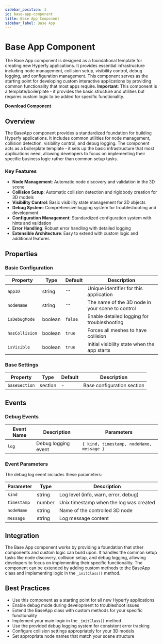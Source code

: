 ```yaml
---
sidebar_position: 3
id: base-app-component
title: Base App Component
sidebar_label: Base App
---
```


# Base App Component

The Base App component is designed as a foundational template for creating new Hyperfy applications. It provides essential infrastructure including node management, collision setup, visibility control, debug logging, and configuration management. This component serves as the starting point for developing custom interactive applications by providing common functionality that most apps require. **Important**: This component is a template/boilerplate - it provides the basic structure and utilities but requires custom logic to be added for specific functionality.

**[Download Component](http://statics.numinia.xyz/hyperfy-components/Base-20250706.hyp)**

## Overview

The BaseApp component provides a standardized foundation for building Hyperfy applications. It includes common utilities for node management, collision detection, visibility control, and debug logging. The component acts as a boilerplate template - it sets up the basic infrastructure that most applications need, allowing developers to focus on implementing their specific business logic rather than common setup tasks.

### Key Features

- **Node Management**: Automatic node discovery and validation in the 3D scene
- **Collision Setup**: Automatic collision detection and rigidbody creation for 3D models
- **Visibility Control**: Basic visibility state management for 3D objects
- **Debug System**: Comprehensive logging system for troubleshooting and development
- **Configuration Management**: Standardized configuration system with hints and validation
- **Error Handling**: Robust error handling with detailed logging
- **Extensible Architecture**: Easy to extend with custom logic and additional features

## Properties

### Basic Configuration

| Property       | Type    | Default | Description                                       |
| -------------- | ------- | ------- | ------------------------------------------------- |
| `appID`        | string  | `""`    | Unique identifier for this application            |
| `nodeName`     | string  | `""`    | The name of the 3D node in your scene to control  |
| `isDebugMode`  | boolean | `false` | Enable detailed logging for troubleshooting       |
| `hasCollision` | boolean | `true`  | Forces all meshes to have collision               |
| `isVisible`    | boolean | `true`  | Initial visibility state when the app starts      |

### Base Settings

| Property       | Type    | Default | Description                                       |
| -------------- | ------- | ------- | ------------------------------------------------- |
| `baseSection`  | section | -       | Base configuration section                        |

## Events

### Debug Events

| Event Name | Description                    | Parameters                        |
| ---------- | ------------------------------ | --------------------------------- |
| `log`      | Debug logging event            | `{ kind, timestamp, nodeName, message }` |

### Event Parameters

The debug log event includes these parameters:

| Parameter   | Type    | Description                                       |
| ----------- | ------- | ------------------------------------------------- |
| `kind`      | string  | Log level (info, warn, error, debug)             |
| `timestamp` | number  | Unix timestamp when the log was created          |
| `nodeName`  | string  | Name of the controlled 3D node                   |
| `message`   | string  | Log message content                               |

## Integration

The Base App component works by providing a foundation that other components and custom logic can build upon. It handles the common setup tasks like node discovery, collision setup, and debug logging, allowing developers to focus on implementing their specific functionality. The component can be extended by adding custom methods to the BaseApp class and implementing logic in the `_initClass()` method.

## Best Practices

- Use this component as a starting point for all new Hyperfy applications
- Enable debug mode during development to troubleshoot issues
- Extend the BaseApp class with custom methods for your specific functionality
- Implement your main logic in the `_initClass()` method
- Use the provided debug logging system for consistent error tracking
- Configure collision settings appropriately for your 3D models
- Set appropriate node names that match your scene structure 